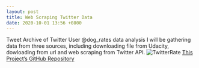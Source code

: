 ```yaml
---
layout: post
title: Web Scraping Twitter Data
date: 2020-10-01 13:56 +0800
---
```

Tweet Archive of Twitter User @dog_rates data analysis I will be gathering data from three sources, including downloading file from Udacity, dowloading from url and web scraping from Twitter API.
![TwitterRate](https://cdn.mena-tech.com/wp-content/uploads/2021/03/%D8%A7%D9%84%D8%AA%D8%BA%D8%B1%D9%8A%D8%AF%D8%A7%D8%AA-%D8%A7%D9%84%D9%82%D8%AF%D9%8A%D9%85%D8%A9.jpg)
[This Project’s GitHub Repository](https://github.com/HayaAlmutairi/Udacity-DAND-Data-Wrangling)
